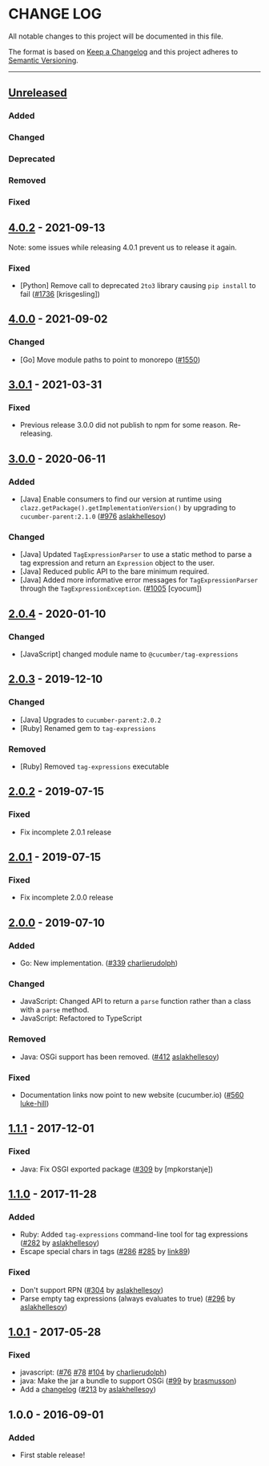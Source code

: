 # CHANGE LOG
All notable changes to this project will be documented in this file.

The format is based on [Keep a Changelog](http://keepachangelog.com/)
and this project adheres to [Semantic Versioning](http://semver.org/).

----
## [Unreleased]

### Added

### Changed

### Deprecated

### Removed

### Fixed

## [4.0.2] - 2021-09-13

Note: some issues while releasing 4.0.1 prevent us to release it again.

### Fixed

* [Python] Remove call to deprecated `2to3` library causing `pip install` to fail
  ([#1736](https://github.com/cucumber/common/issues/1736)
   [krisgesling])

## [4.0.0] - 2021-09-02

### Changed

* [Go] Move module paths to point to monorepo
  ([#1550](https://github.com/cucumber/common/issues/1550))

## [3.0.1] - 2021-03-31

### Fixed

* Previous release 3.0.0 did not publish to npm for some reason. Re-releasing.

## [3.0.0] - 2020-06-11

### Added

* [Java] Enable consumers to find our version at runtime using `clazz.getPackage().getImplementationVersion()` by upgrading to `cucumber-parent:2.1.0`
  ([#976](https://github.com/cucumber/cucumber/pull/976)
   [aslakhellesoy])

### Changed

* [Java] Updated `TagExpressionParser` to use a static method to parse a tag expression and return an `Expression` object to the user.
* [Java] Reduced public API to the bare minimum required.
* [Java] Added more informative error messages for `TagExpressionParser` through the `TagExpressionException`.
  ([#1005](https://github.com/cucumber/cucumber/pull/1005)
  [cyocum])

## [2.0.4] - 2020-01-10

### Changed

* [JavaScript] changed module name to `@cucumber/tag-expressions`

## [2.0.3] - 2019-12-10

### Changed

* [Java] Upgrades to `cucumber-parent:2.0.2`
* [Ruby] Renamed gem to `tag-expressions`

### Removed

* [Ruby] Removed `tag-expressions` executable

## [2.0.2] - 2019-07-15

### Fixed

* Fix incomplete 2.0.1 release

## [2.0.1] - 2019-07-15

### Fixed

* Fix incomplete 2.0.0 release

## [2.0.0] - 2019-07-10

### Added
* Go: New implementation.
  ([#339](https://github.com/cucumber/cucumber/pull/339)
   [charlierudolph])

### Changed
* JavaScript: Changed API to return a `parse` function rather than a class with a `parse` method.
* JavaScript: Refactored to TypeScript

### Removed
* Java: OSGi support has been removed.
  ([#412](https://github.com/cucumber/cucumber/issues/412)
   [aslakhellesoy])

### Fixed
* Documentation links now point to new website (cucumber.io)
  ([#560](https://github.com/cucumber/cucumber/issues/560)
   [luke-hill])

## [1.1.1] - 2017-12-01

### Fixed
* Java: Fix OSGI exported package
  ([#309](https://github.com/cucumber/cucumber/pull/309)
   by [mpkorstanje])

## [1.1.0] - 2017-11-28

### Added
* Ruby: Added `tag-expressions` command-line tool for tag expressions
  ([#282](https://github.com/cucumber/cucumber/pull/282)
   by [aslakhellesoy])
* Escape special chars in tags
  ([#286](https://github.com/cucumber/cucumber/pull/286)
   [#285](https://github.com/cucumber/cucumber/issues/285)
   by [link89])

### Fixed
* Don't support RPN
  ([#304](https://github.com/cucumber/cucumber/issues/304)
   by [aslakhellesoy])
* Parse empty tag expressions (always evaluates to true)
  ([#296](https://github.com/cucumber/cucumber/issues/296)
   by [aslakhellesoy])

## [1.0.1] - 2017-05-28

### Fixed
* javascript:
  ([#76](https://github.com/cucumber/cucumber/pull/76)
   [#78](https://github.com/cucumber/cucumber/pull/78)
   [#104](https://github.com/cucumber/cucumber/issues/104)
   by [charlierudolph])
* java: Make the jar a bundle to support OSGi
  ([#99](https://github.com/cucumber/cucumber/pull/99)
    by [brasmusson])
* Add a [changelog](keepachangelog.com)
  ([#213](https://github.com/cucumber/cucumber/issues/213)
   by [aslakhellesoy])

## 1.0.0 - 2016-09-01

### Added

* First stable release!

<!-- Releases -->
[Unreleased]: https://github.com/cucumber/cucumber/compare/tag-expressions/v4.0.2...main
[4.0.2]: https://github.com/cucumber/cucumber/compare/tag-expressions/v4.0.0...tag-expressions/v4.0.2
[4.0.0]: https://github.com/cucumber/cucumber/compare/tag-expressions/v3.0.1...tag-expressions/v4.0.0
[3.0.1]: https://github.com/cucumber/cucumber/compare/tag-expressions/v3.0.0...tag-expressions/v3.0.1
[3.0.0]: https://github.com/cucumber/cucumber/compare/tag-expressions/v2.0.4...tag-expressions/v3.0.0
[2.0.4]: https://github.com/cucumber/cucumber/compare/tag-expressions/v2.0.3...tag-expressions/v2.0.4
[2.0.3]: https://github.com/cucumber/cucumber/compare/tag-expressions/v2.0.2...tag-expressions/v2.0.3
[2.0.2]: https://github.com/cucumber/cucumber/compare/tag-expressions/v2.0.1...tag-expressions/v2.0.2
[2.0.1]: https://github.com/cucumber/cucumber/compare/tag-expressions/v2.0.0...tag-expressions/v2.0.1
[2.0.0]: https://github.com/cucumber/cucumber/compare/tag-expressions-v1.1.1...tag-expressions/v2.0.0
[1.1.1]: https://github.com/cucumber/cucumber/compare/tag-expressions-v1.1.0...tag-expressions-v1.1.1
[1.1.0]: https://github.com/cucumber/cucumber/compare/tag-expressions-v1.0.1...tag-expressions-v1.1.0
[1.0.1]: https://github.com/cucumber/cucumber/releases/tag/tag-expressions-v1.0.1

<!-- Contributors -->
[aslakhellesoy]:    https://github.com/aslakhellesoy
[brasmusson]:       https://github.com/brasmusson
[charlierudolph]:   https://github.com/charlierudolph
[link89]:           https://github.com/link89
[luke-hill]:        https://github.com/luke-hill
